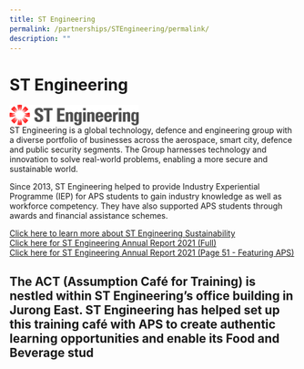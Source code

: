 ```yaml
---
title: ST Engineering
permalink: /partnerships/STEngineering/permalink/
description: ""
---
```

ST Engineering
==============
<img src="/images/ST%20Engineering.jpg" style="width:45%" align=left>

<br clear="left">
ST Engineering is a global technology, defence and engineering group with a diverse portfolio of businesses across the aerospace, smart city, defence and public security segments. The Group harnesses technology and innovation to solve real-world problems, enabling a more secure and sustainable world.

Since 2013, ST Engineering helped to provide Industry Experiential Programme (IEP) for APS students to gain industry knowledge as well as workforce competency. They have also supported APS students through  awards and financial assistance schemes.

[Click here to learn more about ST Engineering Sustainability](https://www.stengg.com/en/sustainability/)<br>
[Click here for ST Engineering Annual Report 2021 (Full)](https://www.stengg.com/en/sustainability/sustainability-reports/sr2021)<br>
[Click here for ST Engineering Annual Report 2021 (Page 51 - Featuring APS)](/files/ST%20Engineering%20Annual%20Report%202021%20Page%2051%20-%20APS.pdf)

The ACT (Assumption Café for Training) is nestled within ST Engineering’s office building in Jurong East. ST Engineering has helped set up this training café with APS to create authentic learning opportunities and enable its Food and Beverage stud
------------------------
